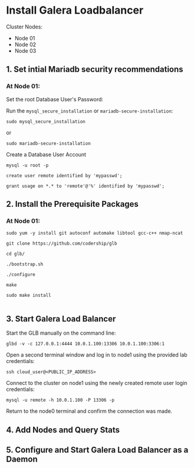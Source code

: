 # Install Galera Loadbalancer
Cluster Nodes:
- Node 01
- Node 02
- Node 03

## 1. Set intial Mariadb security recommendations

### At Node 01:
Set the root Database User's Password:

Run the `mysql_secure_installation` or `mariadb-secure-installation`:
```
sudo mysql_secure_installation
```
or 
```
sudo mariadb-secure-installation
```
Create a Database User Account
```
mysql -u root -p
```

```
create user remote identified by 'mypasswd';

grant usage on *.* to 'remote'@'%' identified by 'mypasswd';
```

## 2. Install the Prerequisite Packages 
### At Node 01:
```
sudo yum -y install git autoconf automake libtool gcc-c++ nmap-ncat
```

```
git clone https://github.com/codership/glb

cd glb/

./bootstrap.sh

./configure

make

sudo make install


```

## 3. Start Galera Load Balancer

Start the GLB manually on the command line:
```
glbd -v -c 127.0.0.1:4444 10.0.1.100:13306 10.0.1.100:3306:1
```
Open a second terminal window and log in to node1 using the provided lab credentials:
```
ssh cloud_user@<PUBLIC_IP_ADDRESS>
```
Connect to the cluster on node1 using the newly created remote user login credentials:
```
mysql -u remote -h 10.0.1.100 -P 13306 -p
```
Return to the node0 terminal and confirm the connection was made.


## 4. Add Nodes and Query Stats




## 5. Configure and Start Galera Load Balancer as a Daemon




